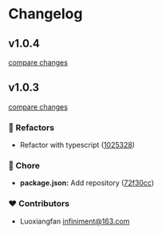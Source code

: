 # Changelog


## v1.0.4

[compare changes](https://github.com/luoxiangfan/cookie/compare/v1.0.3...v1.0.4)

## v1.0.3

[compare changes](https://github.com/luoxiangfan/cookie/compare/v1.0.2...v1.0.3)

### 💅 Refactors

- Refactor with typescript ([1025328](https://github.com/luoxiangfan/cookie/commit/1025328))

### 🏡 Chore

- **package.json:** Add repository ([72f30cc](https://github.com/luoxiangfan/cookie/commit/72f30cc))

### ❤️ Contributors

- Luoxiangfan <infiniment@163.com>

